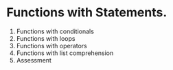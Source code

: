 # Functions with Statements.

1. Functions with conditionals
2. Functions with loops
3. Functions with operators
4. Functions with list comprehension
5. Assessment
